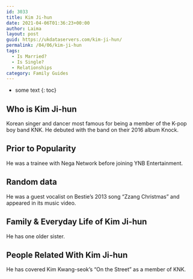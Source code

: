 ```yaml
---
id: 3033
title: Kim Ji-hun
date: 2021-04-06T01:36:23+00:00
author: Laima
layout: post
guid: https://ukdataservers.com/kim-ji-hun/
permalink: /04/06/kim-ji-hun
tags:
  - Is Married?
  - Is Single?
  - Relationships
category: Family Guides
---
```


* some text
{: toc}


## Who is Kim Ji-hun
                  
                  
                  
Korean singer and dancer most famous for being a member of the K-pop boy band KNK. He debuted with the band on their 2016 album Knock. 
                  
              
            
              
            
                
                
                
## Prior to Popularity
                  
                  
                  
He was a trainee with Nega Network before joining YNB Entertainment.
                  
              
            
              
            
                
                
                
## Random data
                  
                  
                  
He was a guest vocalist on Bestie&#8217;s 2013 song &#8220;Zzang Christmas&#8221; and appeared in its music video.
                  
              
            
              
            
                
                
                
## Family & Everyday Life of Kim Ji-hun
                  
                  
                  
He has one older sister.
                  
              
            
              
            
                
                
                
## People Related With Kim Ji-hun
                  
                  
                  
He has covered Kim Kwang-seok&#8217;s &#8220;On the Street&#8221; as a member of KNK.
                  
              
            
              
            
                
              
            
              
              
            
            
              
            
          
          
          